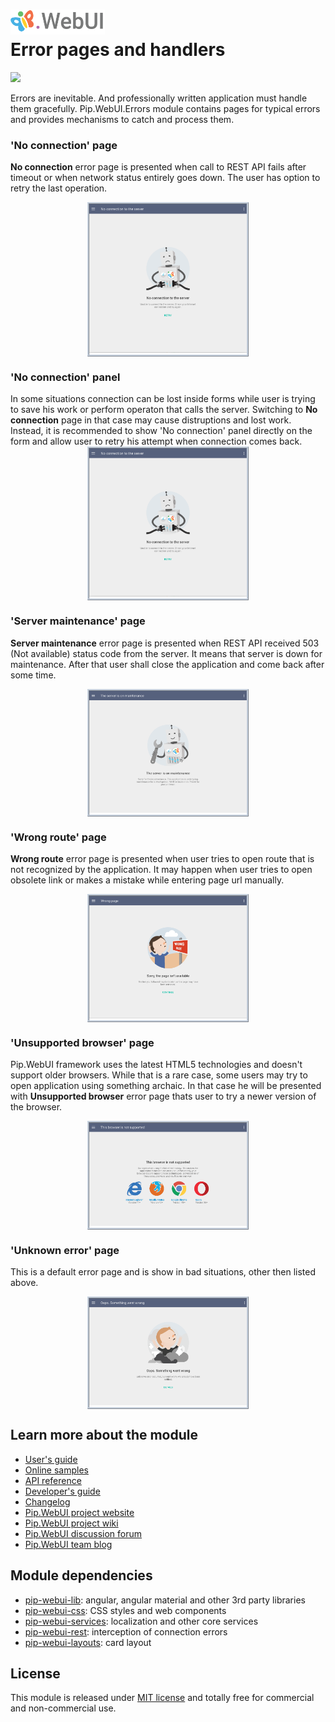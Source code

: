 # <img src="https://github.com/pip-webui/pip-webui/raw/master/doc/Logo.png" alt="Pip.WebUI Logo" style="max-width:30%"> <br/> Error pages and handlers

![](https://img.shields.io/badge/license-MIT-blue.svg)

Errors are inevitable. And professionally written application must handle them gracefully.
Pip.WebUI.Errors module contains pages for typical errors and provides mechanisms to catch and process them.

### 'No connection' page

**No connection** error page is presented when call to REST API fails after timeout or when network status entirely goes down.
The user has option to retry the last operation.

<a href="https://github.com/pip-webui/pip-webui-errors/raw/master/doc/images/img-no_connection.png" style="border: 3px ridge #c8d2df; width: 50%; margin: auto; display: block">
    <img src="https://github.com/pip-webui/pip-webui-errors/raw/master/doc/images/img-no_connection.png"/>
</a>

### 'No connection' panel

In some situations connection can be lost inside forms while user is trying to save his work or perform operaton that calls the server. 
Switching to **No connection** page in that case may cause distruptions and lost work. Instead, it is recommended to
show 'No connection' panel directly on the form and allow user to retry his attempt when connection comes back.
<a href="https://github.com/pip-webui/pip-webui-errors/raw/master/doc/images/img-maintenance.png" style="border: 3px ridge #c8d2df; width: 50%; margin: auto; display: block">
    <img src="https://github.com/pip-webui/pip-webui-errors/raw/master/doc/images/img-no_connection.png"/>
</a>
### 'Server maintenance' page

**Server maintenance** error page is presented when REST API received 503 (Not available) status code from the server.
It means that server is down for maintenance. After that user shall close the application and come back after some time.

<a href="https://github.com/pip-webui/pip-webui-errors/raw/master/doc/images/img-maintenance.png" style="border: 3px ridge #c8d2df; width: 50%; margin: auto; display: block">
    <img src="https://github.com/pip-webui/pip-webui-errors/raw/master/doc/images/img-maintenance.png"/>
</a>

### 'Wrong route' page

**Wrong route** error page is presented when user tries to open route that is not recognized by the application. 
It may happen when user tries to open obsolete link or makes a mistake while entering page url manually.

<a href="https://github.com/pip-webui/pip-webui-errors/raw/master/doc/images/img-route_fails.png" style="border: 3px ridge #c8d2df; width: 50%; margin: auto; display: block">
    <img src="https://github.com/pip-webui/pip-webui-errors/raw/master/doc/images/img-route_fails.png"/>
</a>

### 'Unsupported browser' page

Pip.WebUI framework uses the latest HTML5 technologies and doesn't support older browsers. While that is a rare case,
some users may try to open application using something archaic. In that case he will be presented with 
**Unsupported browser** error page thats user to try a newer version of the browser. 

<a href="https://github.com/pip-webui/pip-webui-errors/raw/master/doc/images/img-unsupported.png" style="border: 3px ridge #c8d2df; width: 50%; margin: auto; display: block">
    <img src="https://github.com/pip-webui/pip-webui-errors/raw/master/doc/images/img-unsupported.png"/>
</a>

### 'Unknown error' page

This is a default error page and is show in bad situations, other then listed above.

<a href="https://github.com/pip-webui/pip-webui-errors/raw/master/doc/images/img-unknown_error.png" style="border: 3px ridge #c8d2df; width: 50%; margin: auto; display: block">
    <img src="https://github.com/pip-webui/pip-webui-errors/raw/master/doc/images/img-unknown_error.png"/>
</a>

## Learn more about the module

- [User's guide](https://github.com/pip-webui/pip-webui-errors/blob/master/doc/UsersGuide.md)
- [Online samples](http://webui.pipdevs.com/pip-webui-errors/index.html)
- [API reference](http://webui-api.pipdevs.com/pip-webui-errors/index.html)
- [Developer's guide](https://github.com/pip-webui/pip-webui-errors/blob/master/doc/DevelopersGuide.md)
- [Changelog](https://github.com/pip-webui/pip-webui-errors/blob/master/CHANGELOG.md)
- [Pip.WebUI project website](http://www.pipwebui.org)
- [Pip.WebUI project wiki](https://github.com/pip-webui/pip-webui/wiki)
- [Pip.WebUI discussion forum](https://groups.google.com/forum/#!forum/pip-webui)
- [Pip.WebUI team blog](https://pip-webui.blogspot.com/)

## <a name="dependencies"></a>Module dependencies

* [pip-webui-lib](https://github.com/pip-webui/pip-webui-lib): angular, angular material and other 3rd party libraries
* [pip-webui-css](https://github.com/pip-webui/pip-webui-css): CSS styles and web components
* [pip-webui-services](https://github.com/pip-webui/pip-webui-services): localization and other core services
* [pip-webui-rest](https://github.com/pip-webui/pip-webui-rest): interception of connection errors
* [pip-webui-layouts](https://github.com/pip-webui/pip-webui-layouts): card layout

## <a name="license"></a>License

This module is released under [MIT license](License) and totally free for commercial and non-commercial use.
